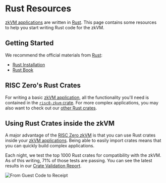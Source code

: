 # Rust Resources

[zkVM applications] are written in [Rust].
This page contains some resources to help you start writing Rust code for the zkVM.

## Getting Started

We recommend the official materials from [Rust]:

- [Rust Installation]
- [Rust Book]

## RISC Zero's Rust Crates

For writing a basic [zkVM application], all the functionality you'll need is contained in the [`risc0-zkvm` crate].
For more complex applications, you may also want to check out our [other Rust crates].

## Using Rust Crates inside the zkVM

A major advantage of the [RISC Zero zkVM] is that you can use Rust crates inside your [zkVM applications].
Being able to easily import crates means that you can quickly build complex applications.

Each night, we test the top 1000 Rust crates for compatibility with the zkVM.
As of this writing, 71% of those tests are passing.
You can see the latest results in our [Crate Validation Report].

![From Guest Code to Receipt](/diagrams/from-rust-to-receipt.png)

[RISC Zero zkVM]: ../
[zkVM application]: ../
[zkVM applications]: ../
[Rust]: https://www.rust-lang.org/
[Rust Installation]: https://www.rust-lang.org/tools/install
[Rust Book]: https://doc.rust-lang.org/book/
[Cargo Installation]: https://doc.rust-lang.org/cargo/getting-started/installation.html
[Cargo Book]: https://doc.rust-lang.org/cargo/
[Cargo]: https://doc.rust-lang.org/cargo/
[`risc0-zkvm` crate]: https://docs.rs/risc0-zkvm
[Crate Validation Report]: https://risc0.github.io/ghpages/dev/crate-validation/index.html
[other Rust crates]: https://github.com/risc0/risc0#rust-libraries
